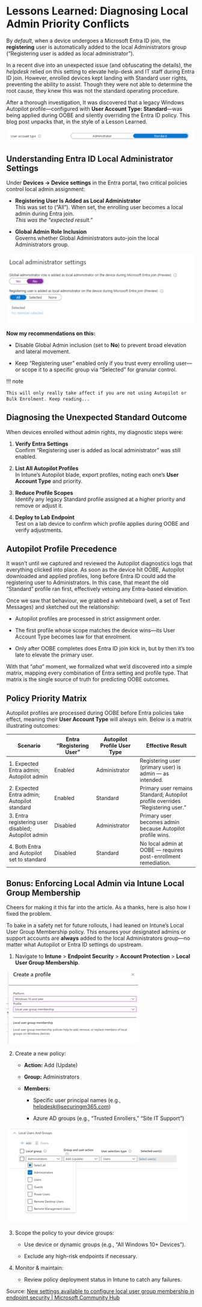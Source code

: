 # Lessons Learned: Diagnosing Local Admin Priority Conflicts

By *default*, when a device undergoes a Microsoft Entra ID join, the **registering** user is automatically added to the local Administrators group (“Registering user is added as local administrator”).

In a recent dive into an unexpected issue (and obfuscating the details), the *helpdesk* relied on this setting to elevate help-desk and IT staff during Entra ID join. However, enrolled devices kept landing with Standard user rights, preventing the ability to assist. Though they were not able to determine the root cause, they knew this was not the standard operating procedure.

After a thorough investigation, It was discovered that a legacy Windows Autopilot profile—configured with **User Account Type: Standard**—was being applied during OOBE and silently overriding the Entra ID policy. This blog post unpacks that, in the style of a Lesson Learned.

![entraid-vs-oobe-uat](./Images/entraid-vs-oobe-uat.png)

## Understanding Entra ID Local Administrator Settings

Under **Devices → Device settings** in the Entra portal, two critical policies control local admin assignment:

- **Registering User Is Added as Local Administrator**  
    This was set to (“All”). When set, the enrolling user becomes a local admin during Entra join.  
    _This was the “expected result.”_
    
- **Global Admin Role Inclusion**  
    Governs whether Global Administrators auto-join the local Administrators group.
	

![entraid-vs-oobe-entraidsetttings](./Images/entraid-vs-oobe-entraidsetttings.png)


**Now my recommendations on this:**

- Disable Global Admin inclusion (set to **No**) to prevent broad elevation and lateral movement.
	
- Keep “Registering user” enabled only if you trust every enrolling user—or scope it to a specific group via “Selected” for granular control. 
	

!!! note

    This will only really take affect if you are not using Autopilot or Bulk Enrolment. Keep reading...

## Diagnosing the Unexpected Standard Outcome

When devices enrolled without admin rights, my diagnostic steps were:

1. **Verify Entra Settings**  
    Confirm “Registering user is added as local administrator” was still enabled.
    
2. **List All Autopilot Profiles**  
    In Intune’s Autopilot blade, export profiles, noting each one’s **User Account Type** and priority.
    
3. **Reduce Profile Scopes**  
    Identify any legacy Standard profile assigned at a higher priority and remove or adjust it.
    
4. **Deploy to Lab Endpoint**  
    Test on a lab device to confirm which profile applies during OOBE and verify adjustments.
	

## Autopilot Profile Precedence 

It wasn’t until we captured and reviewed the Autopilot diagnostics logs that everything clicked into place. As soon as the device hit OOBE, Autopilot downloaded and applied profiles, long before Entra ID could add the registering user to Administrators. In this case, that meant the old “Standard” profile ran first, effectively vetoing any Entra-based elevation.

Once we saw that behaviour, we grabbed a whiteboard (well, a set of Text Messages) and sketched out the relationship:

- Autopilot profiles are processed in strict assignment order.
	
- The first profile whose scope matches the device wins—its User Account Type becomes law for that enrolment.
	
- Only after OOBE completes does Entra ID join kick in, but by then it’s too late to elevate the primary user.
	

With that “*aha*” moment, we formalized what we’d discovered into a simple matrix, mapping every combination of Entra setting and profile type. That matrix is the single source of truth for predicting OOBE outcomes.

## Policy Priority Matrix

Autopilot profiles are processed during OOBE before Entra policies take effect, meaning their **User Account Type** will always win. Below is a matrix illustrating outcomes:

|Scenario|Entra “Registering User”|Autopilot Profile User Type|Effective Result|
|---|---|---|---|
|1. Expected Entra admin; Autopilot admin|Enabled|Administrator|Registering user (primary user) is admin — as intended.|
|2. Expected Entra admin; Autopilot standard|Enabled|Standard|Primary user remains Standard; Autopilot profile overrides “Registering user.”|
|3. Entra registering user disabled; Autopilot admin|Disabled|Administrator|Primary user becomes admin because Autopilot profile wins.|
|4. Both Entra and Autopilot set to standard|Disabled|Standard|No local admin at OOBE — requires post-enrollment remediation.|


## Bonus: Enforcing Local Admin via Intune Local Group Membership

Cheers for making it this far into the article. As a thanks, here is also how I fixed the problem.

To bake in a safety net for future rollouts, I had leaned on Intune’s Local User Group Membership policy. This ensures your designated admins or support accounts are **always** added to the local Administrators group—no matter what Autopilot or Entra ID settings do upstream.

1. Navigate to **Intune** > **Endpoint Security** > **Account Protection** > **Local User Group Membership**.

![entraid-vs-oobe-localusergroup](./Images/entraid-vs-oobe-localusergroup.png)

2. Create a new policy:
		
	- **Action:** Add (Update)
		
	- **Group:** Administrators
		
	- **Members:**
		
		- Specific user principal names (e.g., helpdesk@securingm365.com)
			
		- Azure AD groups (e.g., “Trusted Enrollers,” “Site IT Support”)
			

![entraid-vs-oobe-localusergroupsettings](./Images/entraid-vs-oobe-localusergroupsettings.png)

3. Scope the policy to your device groups:
		
	- Use device or dynamic groups (e.g., “All Windows 10+ Devices”).
		
	- Exclude any high-risk endpoints if necessary.
		

4. Monitor & maintain:
		
	- Review policy deployment status in Intune to catch any failures.
		


Source: [New settings available to configure local user group membership in endpoint security | Microsoft Community Hub](https://techcommunity.microsoft.com/blog/intunecustomersuccess/new-settings-available-to-configure-local-user-group-membership-in-endpoint-secu/3093207)

